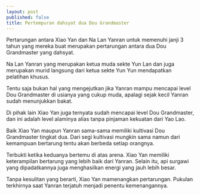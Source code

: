 ```yaml
---
layout: post
published: false
title: Pertempuran dahsyat dua Dou Grandmaster
---
```

Pertarungan antara Xiao Yan dan Na Lan Yanran untuk memenuhi janji 3 tahun yang mereka buat merupakan pertarungan antara dua Dou Grandmaster yang dahsyat.

Na Lan Yanran yang merupakan ketua muda sekte Yun Lan dan juga merupakan murid langsung dari ketua sekte Yun Yun mendapatkan pelatihan khusus.

Tentu saja bukan hal yang mengejutkan jika Yanran mampu mencapai level Dou Grandmaster di usianya yang cukup muda, apalagi sejak kecil Yanran sudah menunjukkan bakat.

Di pihak lain Xiao Yan juga ternyata sudah mencapai level Dou Grandmaster, dan ini adalah level alaminya alias tanpa pinjaman kekuatan dari Yao Lao.

Baik Xiao Yan maupun Yanran sama-sama memiliki kultivasi Dou Grandmaster tingkat dua. Dari segi kultivasi mungkin sama namun dari kemampuan bertarung tentu akan berbeda setiap orangnya.

Terbukti ketika keduanya bertemu di atas arena. Xiao Yan memiliki keterampilan bertarung yang lebih baik dari Yanran. Selain itu, api surgawi yang dipadatkannya juga menghasilkan energi yang jauh lebih besar.

Tanpa kesulitan yang berarti, Xiao Yan mamenangkan pertarungan. Pukulan terkhirnya saat Yanran terjatuh menjadi penentu kemenangannya.

